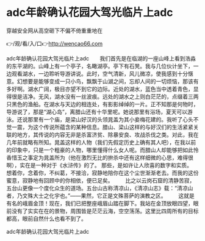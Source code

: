 # adc年龄确认花园大驾光临片上adc
穿越安全网从高空砸下不偏不倚重重地在

👉/观/看/入/口👉http://wencao66.com

adc年龄确认花园大驾光临片上adc　　我们首先是在临湖的一座山峰上看到浩淼的东平湖的。山峰上有一个亭子，名瞰湖亭。亭下有石凳。我与几位伙计坐下，一边观看湖水，一边聆听导游讲说。此时，空气清新，风儿微凉，使我感到十分惬意。幻想要是能够变成一只小鸟，飘飘于山湖之间，忘却人间的一切烦恼，那该有多好啊。湖水广阔，极目亦望不到它的边际。近处的湖水，蓝色当中透着青色，显得很是洁净。无风，湖水没有一丝波痕。远处的湖水之上则白茫茫的，点缀着三两只黑色的渔船。在湖水与天边的相连处，有影影绰绰的一片。正不知那是何物时，导游说了，那是“湖心岛”，离腊山还有十华里呢。她说那里有浴场，夏天可以游泳。还说那里有一个庙，是梁山好汉的头领晁盖为其小妾梅花建的。我听了心头不觉一震，为这个传说所蕴含的某种信息。腊山、梁山这样的与好汉们的生活紧紧关联的地方，其传说的内容无非是杀富济贫、除暴安良、攻战杀伐之类。对此，我在几年前就略有所知。晁盖这样的人物（我们先假定历史上确有其人吧），在我以前的印象中，只是一个粗豪的人物，哪里懂得什么女人呢。而腊山人却能够把如此怜香惜玉之事定为晁盖所为（他在激烈无比的拚杀中还有这样细微的心思，难得很啊），实在是一种对于《水浒传》的了。
那些，是如许让人欣喜的数字和实质。
想着你，念着你，不纠葛，不接洽，寂静地陪你在这个尘世渐渐老去。而我的这份蜜意，寂静地有回顾中的你相依，便已足矣。
　　比之以云岗石窟的清静苦寂，五台山更像一个度化众生的道场。五台山古称清凉山，《清凉山志》载：“清凉山者，乃文殊大士之化宇也。”——果然，它正是文殊菩萨的演教之区。
　　这就是有名的峨眉金顶！现在，我们已把整座峨眉山踏在脚下。我站在金顶放眼四望，眼前没有了实实在在的景物，周围皆是茫茫云海，空空荡荡。这里比四周所有的目标都高，眼前自然什么也看不到了。

adc年龄确认花园大驾光临片上adc
